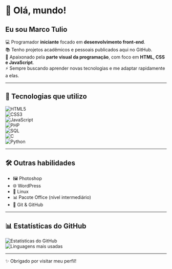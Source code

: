 # 👋 Olá, mundo!

## Eu sou Marco Tulio  

💻 Programador **iniciante** focado em **desenvolvimento front-end**.  
📚 Tenho projetos acadêmicos e pessoais publicados aqui no GitHub.  
🚀 Apaixonado pela **parte visual da programação**, com foco em **HTML, CSS e JavaScript**.  
⚡ Sempre buscando aprender novas tecnologias e me adaptar rapidamente a elas.  

---

## 🚀 Tecnologias que utilizo  

![HTML5](https://img.shields.io/badge/HTML5-E34F26?style=for-the-badge&logo=html5&logoColor=white)  
![CSS3](https://img.shields.io/badge/CSS3-1572B6?style=for-the-badge&logo=css3&logoColor=white)  
![JavaScript](https://img.shields.io/badge/JavaScript-F7DF1E?style=for-the-badge&logo=javascript&logoColor=black)  
![PHP](https://img.shields.io/badge/PHP-777BB4?style=for-the-badge&logo=php&logoColor=white)  
![SQL](https://img.shields.io/badge/SQL-336791?style=for-the-badge&logo=postgresql&logoColor=white)  
![C](https://img.shields.io/badge/C-00599C?style=for-the-badge&logo=c&logoColor=white)  
![Python](https://img.shields.io/badge/Python-3776AB?style=for-the-badge&logo=python&logoColor=white)  

---

## 🛠️ Outras habilidades  

- 🖼️ Photoshop  
- 🌐 WordPress  
- 🐧 Linux  
- 📊 Pacote Office (nível intermediário)  
- 🔧 Git & GitHub  

---

## 📊 Estatísticas do GitHub  

![Estatísticas do GitHub](https://github-readme-stats.vercel.app/api?username=SEU-USUARIO&show_icons=true&theme=radical)  
![Linguagens mais usadas](https://github-readme-stats.vercel.app/api/top-langs/?username=SEU-USUARIO&layout=compact&theme=radical)  

---

✨ Obrigado por visitar meu perfil!  
